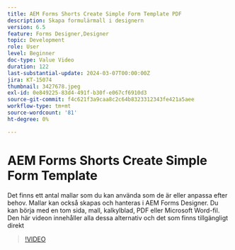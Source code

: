 ```yaml
---
title: AEM Forms Shorts Create Simple Form Template PDF
description: Skapa formulärmall i designern
version: 6.5
feature: Forms Designer,Designer
topic: Development
role: User
level: Beginner
doc-type: Value Video
duration: 122
last-substantial-update: 2024-03-07T00:00:00Z
jira: KT-15074
thumbnail: 3427678.jpeg
exl-id: 0e849225-83d4-491f-b30f-e067cf6910d3
source-git-commit: f4c621f3a9caa8c2c64b8323312343fe421a5aee
workflow-type: tm+mt
source-wordcount: '81'
ht-degree: 0%

---
```


# AEM Forms Shorts Create Simple Form Template

Det finns ett antal mallar som du kan använda som de är eller anpassa efter behov. Mallar kan också skapas och hanteras i AEM Forms Designer. Du kan börja med en tom sida, mall, kalkylblad, PDF eller Microsoft Word-fil. Den här videon innehåller alla dessa alternativ och det som finns tillgängligt direkt

>[!VIDEO](https://video.tv.adobe.com/v/3427678/?learn=on)
